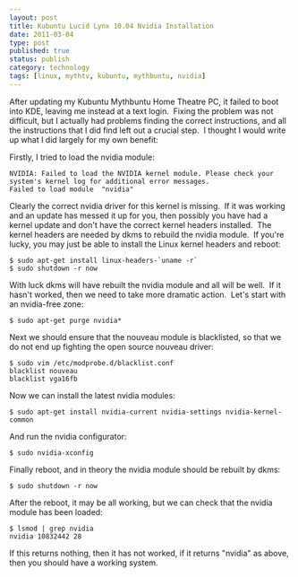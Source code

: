 ```yaml
--- 
layout: post 
title: Kubuntu Lucid Lynx 10.04 Nvidia Installation
date: 2011-03-04
type: post 
published: true 
status: publish
category: technology
tags: [linux, mythtv, kubuntu, mythbuntu, nvidia]
---
```


After updating my Kubuntu Mythbuntu Home Theatre PC, it
failed to boot into KDE, leaving me instead at a text login.  Fixing the
problem was not difficult, but I actually had problems finding the
correct instructions, and all the instructions that I did find left out
a crucial step.  I thought I would write up what I did largely for my
own benefit:

<!--more-->

Firstly, I tried to load the nvidia module:

    NVIDIA: Failed to load the NVIDIA kernel module. Please check your
    system's kernel log for additional error messages.
    Failed to load module  "nvidia"

Clearly the correct nvidia driver for this kernel is missing.  If it was
working and an update has messed it up for you, then possibly you have
had a kernel update and don't have the correct kernel headers installed.
 The kernel headers are needed by dkms to rebuild the nvidia module.  If
you're lucky, you may just be able to install the Linux kernel headers
and reboot:

    $ sudo apt-get install linux-headers-`uname -r`
    $ sudo shutdown -r now

With luck dkms will have rebuilt the nvidia module and all will be well.
 If it hasn't worked, then we need to take more dramatic action.  Let's
start with an nvidia-free zone:

    $ sudo apt-get purge nvidia*

Next we should ensure that the nouveau module is blacklisted, so that we
do not end up fighting the open source nouveau driver:

    $ sudo vim /etc/modprobe.d/blacklist.conf
    blacklist nouveau
    blacklist vga16fb

Now we can install the latest nvidia modules:

    $ sudo apt-get install nvidia-current nvidia-settings nvidia-kernel-common

And run the nvidia configurator:

    $ sudo nvidia-xconfig

Finally reboot, and in theory the nvidia module should be rebuilt by
dkms:

    $ sudo shutdown -r now

After the reboot, it may be all working, but we can check that the
nvidia module has been loaded:

    $ lsmod | grep nvidia
    nvidia 10832442 28

If this returns nothing, then it has not worked, if it returns "nvidia"
as above, then you should have a working system.

